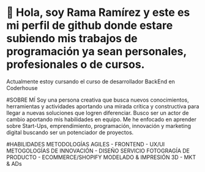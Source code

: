 # 👋 Hola, soy Rama Ramírez y este es mi perfil de github donde estare subiendo mis trabajos de programación ya sean personales, profesionales o de cursos.
Actualmente estoy cursando el curso de desarrollador BackEnd en Coderhouse

#SOBRE MÍ
Soy una persona creativa que busca nuevos conocimientos, herramientas y actividades aportando una mirada crítica y constructiva para llegar a nuevas soluciones que logren diferenciar. Busco ser un actor de cambio aportando mis habilidades en equipo.
Me he enfocado en aprender sobre Start-Ups, emprendimiento, programación, innovación y marketing digital buscando ser un potenciador de proyectos.

#HABILIDADES
METODOLOGÍAS AGILES - FRONTEND - UX/UI METOGOLOGÍAS DE INNOVACIÓN - DISEÑO SERVICIO FOTOGRAGÍA DE PRODUCTO - ECOMMERCE/SHOPIFY MODELADO & IMPRESIÓN 3D - MKT & ADs


<!--
**rulosafro/rulosafro** is a ✨ _special_ ✨ repository because its `README.md` (this file) appears on your GitHub profile.

Here are some ideas to get you started:

- 🔭 I’m currently working on ...
- 🌱 I’m currently learning ...
- 👯 I’m looking to collaborate on ...
- 🤔 I’m looking for help with ...
- 💬 Ask me about ...
- 📫 How to reach me: ...
- 😄 Pronouns: ...
- ⚡ Fun fact: ...
-->
